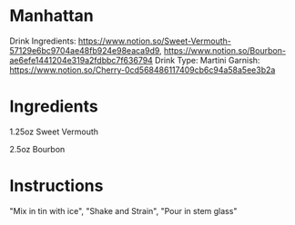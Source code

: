 # Manhattan

Drink Ingredients: https://www.notion.so/Sweet-Vermouth-57129e6bc9704ae48fb924e98eaca9d9, https://www.notion.so/Bourbon-ae6efe1441204e319a2fdbbc7f636794
Drink Type: Martini
Garnish: https://www.notion.so/Cherry-0cd568486117409cb6c94a58a5ee3b2a

# Ingredients

1.25oz Sweet Vermouth

2.5oz Bourbon

# Instructions

"Mix in tin with ice",
"Shake and Strain",
"Pour in stem glass"